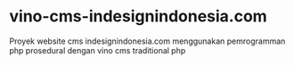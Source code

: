 vino-cms-indesignindonesia.com
==============================

Proyek website cms indesignindonesia.com menggunakan pemrogramman php prosedural dengan vino cms traditional php
